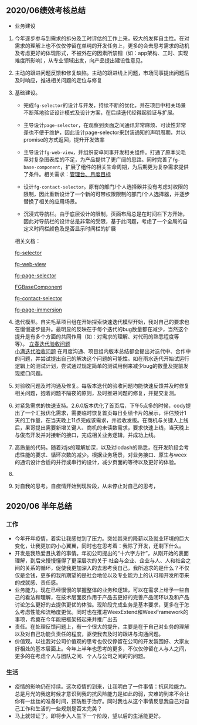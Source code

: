## 2020/06绩效考核总结

- 业务建设

1. 今年逐步参与到需求的拆分及工时评估的工作上来，较大的发挥自主性。在对需求的理解上也不仅仅停留在单纯的开发任务上，更多的会去思考需求的动机及考虑更好的体现形式，不被外在的因素所禁锢（如：app架构、工时、实现难度所影响），从专业领域出发，向产品提出建设性意见。

2. 主动的跟进问题反馈和修复缺陷。主动的跟进线上问题，市场同事提出问题后及时响应，推进相关问题的定位与修复

3. 基础建设。

   - 完成`fg-selector`的设计与开发，持续不断的优化，并在项目中相关场景不断落地验证设计模式及设计方案，在后续迭代经得起验证与扩展。

   - 主导设计`page-selector`，在观察到页面之间通讯非常麻烦、可读性非常差也不便于维护，因此设计page-selector来封装通知的声明周期，并以promise的方式返回，提升开发效率
   - 主导设计`fg-web-view`，并组织安卓同事开发相关组件。打通了原本尖毛草对复杂图表库的不足，为产品提供了更广阔的思路。同时完善了`fg-base-component`，扩展了组件的相关生命周期，为后期更为复杂需求提供了条件。相关需求：[管理台、月度目标](https://www.tapd.cn/67139654/prong/stories/view/1167139654001038550)
   - 设计`fg-contact-selector`。原有的部门/个人选择器并没有考虑对权限的限制，因此重新设计了一个新的可带权限限制的部门/个人选择器，并逐步替换了相关的应用场景。
   - 沉浸式导航栏。由于底层设计的限制，页面布局总是在时间栏下方开始，因此对导航栏的设计总是非常的受限，基于此问题，考虑了一个全局的自定义时间栏颜色及是否显示时间栏的扩展

   相关文档： 

   [fg-selector](https://lexiangla.com/teams/k100009/docs/25c571c6be8711eaba5a0a58ac13432e)

   [fg-web-view](https://lexiangla.com/teams/k100009/docs/58db9c84be8711eaa7170a58ac135fa9)

   [fg-page-selector](https://lexiangla.com/teams/k100009/docs/974b3d4cbe8911ea97220a58ac134525)

   [FGBaseComponent](https://lexiangla.com/teams/k100009/docs/029f6622be8a11ea99430a58ac135faa)

   [fg-contact-selector](https://lexiangla.com/teams/k100009/docs/c8e43f84be8911ea823a0a58ac133427)

   [fg-page-immersion](https://lexiangla.com/teams/k100009/docs/8f3c50b6be8711eaa3430a58ac135330)

4. 迭代模型。自尖毛草项目组在开始探索快速迭代模型开始，我对自己的要求也在慢慢逐步提升。最明显的反映在于每个迭代的bug数量都在减少，当然这个提升是有多个方面的共同作用（如：对需求的理解、对代码的熟悉程度等等）。
[立春迭代验收问题](https://docs.qq.com/doc/DQWxaendXS295QWp3)  
[小满迭代验收问题](https://docs.qq.com/doc/DQVVWb2NzYlRuVHdy) 
在月度沟通、项目组内版本总结都会提出对迭代中、合作中的问题，并尝试提出自己的解决这个问题的可能性。如在雨水迭代开始试运行逻辑上的测试计划，尝试通过规定简单的测试用例来减少bug的数量及提前发现接口问题。

5. 对验收问题及时沟通及修复。每版本迭代的验收问题均能快速反馈并及时修复相关问题，抱着问题不隔夜的原则，及时推进问题的修复，并提交复测。

6. 对紧急需求的快速支持。2.6.0版本优化了首页后，下午5点多的时候，cody提出了一个汇报优化需求，需要临时恢复首页每日业绩卡片的展示，评估预计1天的工作量，在当天晚上11点完成该需求，并验收发版。在商机与关键人上线后，果哥提出需要新增关键人、商机的未读数需求，要求快速上线，当天晚上与俊杰开发并对接新的接口，完成相关业务逻辑，并成功上线。

7. 高质量的代码。随着对js的理解加深，以及对lodash的熟悉，在开发阶段会考虑性能的要求、循环次数的减少。根据业务场景，对业务接口、原生与weex的通讯设计合适的并行或串行的设计，减少页面的等待以及更好的体验。

8. 

9. 对自我的思考。自疫情开始到现阶段，从未停止对自己的思考，



## 2020/06 半年总结

### 工作

- 今年开年疫情，着实让我感觉到了压力。突如其来的降薪以及就业环境的巨大变化，让我更加的小心翼翼，同时也在思考着：我除了开发，还剩下什么。
- 开发是我热爱且执着的事情。年初公司提出的“十六字方针”，从刚开始的表面理解，到后来慢慢懂得了更深层次的关于 社会与企业、企业与人、人和社会之间的关系的循环，促使我更加深入的去思考我自己，我所追求的是什么？不仅仅是金钱，更多的我所期望的是社会地位以及专业能力上的认可和开发所带来的成就感、责任感。
- 业务能力。现在已经慢慢的掌握整体的业务和逻辑，可以在需求上给予一些自己的看法和理解，在技术层面反作用于产品去更好的完善产品闭环以及和产品讨论怎么更好的去提供更优的体验。现阶段完成业务是基本要求，更多在于怎么考虑性能和流畅度更优。同时也在推进WeexExtend和WeexFramework的事项，希冀在今年能把框架搭起来并推广出去
- 责任。在处理反馈问题上，有一个很大的提升，主要是在于自己对业务的理解以及对自己功能负责任的程度，驱使我去及时的跟进与沟通问题。
- 价值观。以往我对公司价值观的思考也仅仅停留在公司的开发氛围好、大家友好相处的基本层面上。今年上半年也思考的更多，不仅仅停留在人与人之间，更多的在考虑个人与团队之间、个人与公司之间的的问题。

### 生活

- 疫情的影响仍在持续。这次疫情的到来，让我明白了一件事情：抗风险能力。总是月光的我这时候才意识到我的抗风险能力是如此的弱，灾难的到来不会让你有一丝丝的准备时间，预防胜于治疗。同时我也从这个事情反思我自己对自己工作和生活的一些规划是否太完美？
- 马上就领证了。即将步入人生下一个阶段，望以后的生活能更好。

